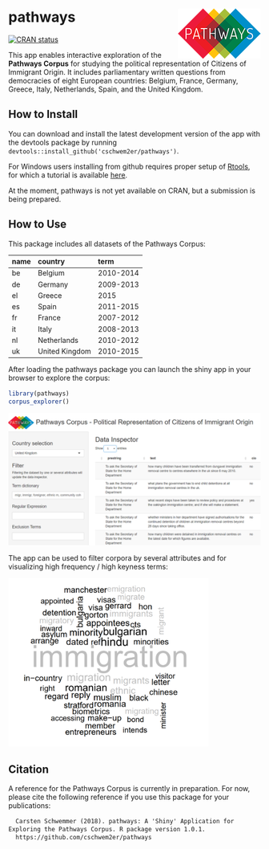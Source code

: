 
<!-- README.md is generated from README.Rmd. Please edit that file -->

# pathways <img src="man/figures/logo.png" align="right" />

[![CRAN
status](https://www.r-pkg.org/badges/version/pathways?color=lightgrey)](https://cran.r-project.org/package=pathways)

This app enables interactive exploration of the **Pathways Corpus** for
studying the political representation of Citizens of Immigrant Origin.
It includes parliamentary written questions from democracies of eight
European countries: Belgium, France, Germany, Greece, Italy,
Netherlands, Spain, and the United Kingdom.

## How to Install

You can download and install the latest development version of the app
with the devtools package by running
`devtools::install_github('cschwem2er/pathways')`.

For Windows users installing from github requires proper setup of
[Rtools](https://cran.r-project.org/bin/windows/Rtools/), for which a
tutorial is available
[here](https://github.com/stan-dev/rstan/wiki/Install-Rtools-for-Windows).

At the moment, pathways is not yet available on CRAN, but a submission
is being prepared.

## How to Use

This package includes all datasets of the Pathways Corpus:

| name | country        | term      |
| :--- | :------------- | :-------- |
| be   | Belgium        | 2010-2014 |
| de   | Germany        | 2009-2013 |
| el   | Greece         | 2015      |
| es   | Spain          | 2011-2015 |
| fr   | France         | 2007-2012 |
| it   | Italy          | 2008-2013 |
| nl   | Netherlands    | 2010-2012 |
| uk   | United Kingdom | 2010-2015 |

After loading the pathways package you can launch the shiny app in your
browser to explore the corpus:

``` r
library(pathways)
corpus_explorer()
```

<img src="man/figures/app_interface.png" width="800"/>

The app can be used to filter corpora by several attributes and for
visualizing high frequency / high keyness terms:

<img src="man/figures/app_keyness.png" width="400"/>

## Citation

A reference for the Pathways Corpus is currently in preparation. For
now, please cite the following reference if you use this package for
your
publications:

``` 
  Carsten Schwemmer (2018). pathways: A 'Shiny' Application for Exploring the Pathways Corpus. R package version 1.0.1.
  https://github.com/cschwem2er/pathways
```
